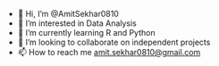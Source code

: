 - 👋 Hi, I’m @AmitSekhar0810
- 👀 I’m interested in Data Analysis 
- 🌱 I’m currently learning R and Python  
- 💞️ I’m looking to collaborate on independent projects
- 📫 How to reach me amit.sekhar0810@gmail.com

<!---
AmitSekhar0810/AmitSekhar0810 is a ✨ special ✨ repository because its `README.md` (this file) appears on your GitHub profile.
You can click the Preview link to take a look at your changes.
--->
